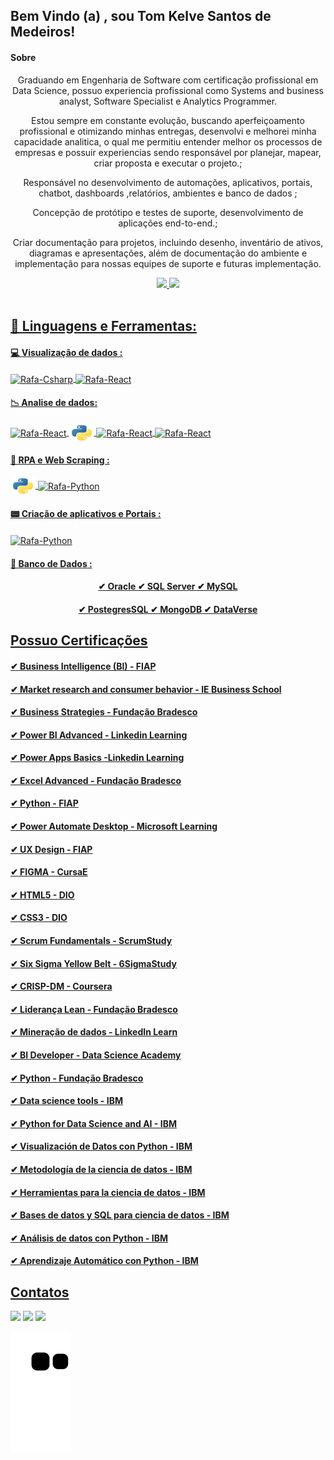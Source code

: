 ## Bem Vindo (a) , sou Tom Kelve Santos de Medeiros!
#### Sobre
<p align="center">Graduando em Engenharia de Software com certificação profissional em Data Science, possuo experiencia profissional como Systems and business analyst, Software Specialist e Analytics Programmer.</p>

<p align="center"> Estou sempre em constante evolução, buscando aperfeiçoamento profissional e otimizando minhas entregas, desenvolvi e melhorei minha capacidade analitica, o qual me permitiu entender melhor os processos de empresas e possuir experiencias sendo responsável por planejar, mapear, criar proposta e executar o projeto.; 
<p align="center">Responsável no desenvolvimento de automações, aplicativos, portais, chatbot, dashboards ,relatórios, ambientes e banco de dados ;  </p>
<p align="center">Concepção de protótipo e testes de suporte, desenvolvimento de aplicações end-to-end.; </p>
<p align="center">Criar documentação para projetos, incluindo desenho, inventário de ativos, diagramas e apresentações, além de documentação do ambiente e implementação para nossas equipes de suporte e futuras implementação. </p>



<div align="center">
  <a href="https://github.com/TmKelve">
  <img height="180em" src="https://github-readme-stats.vercel.app/api?username=TomKelve&show_icons=true&theme=dark&include_all_commits=true&count_private=true"/>
  <img height="180em" src="https://github-readme-stats.vercel.app/api/top-langs/?username=TomKelve&layout=compact&langs_count=7&theme=dark"/>
</div>
<div style="display: inline_block"><br>

## 🚀 **Linguagens e Ferramentas:**
####  💻 Visualização de dados :
  <div <img align="center" alt="Rafa-React" height="30" width="50" src="https://raw.githubusercontent.com/devicons/devicon/master/icons/react/react-original.svg"> </div>
 
  <img align="center" alt="Rafa-Csharp" height="30" width="100" src="https://img.shields.io/badge/PowerBI-F2C811?style=for-the-badge&logo=Power%20BI&logoColor=white">
  <img align="center" alt="Rafa-React" height="30" width="100" src="https://img.shields.io/badge/Tableau-E97627?style=for-the-badge&logo=Tableau&logoColor=white"> 

####  📉 Analise de dados:
   <img align="center" alt="Rafa-React" height="30" width="50" src="https://img.shields.io/badge/R-276DC3?style=for-the-badge&logo=r&logoColor=white"> 
   <img align="center" alt="Rafa-Python" height="30" width="40" src="https://raw.githubusercontent.com/devicons/devicon/master/icons/python/python-original.svg">
   <img align="center" alt="Rafa-React" height="30" width="100" src="https://img.shields.io/badge/Pandas-2C2D72?style=for-the-badge&logo=pandas&logoColor=white">
   <img align="center" alt="Rafa-React" height="30" width="100" src="https://img.shields.io/badge/Numpy-777BB4?style=for-the-badge&logo=numpy&logoColor=white">

####  🤖 RPA e Web Scraping :
   <img align="center" alt="Rafa-Python" height="30" width="40" src="https://raw.githubusercontent.com/devicons/devicon/master/icons/python/python-original.svg">
   <img align="center" alt="Rafa-Python" height="30" width="30" src="https://img.icons8.com/officexs/452/microsoft-power-automate-2020.png">

####  📟 Criação de aplicativos e Portais : 
   <img align="center" alt="Rafa-Python" height="30" width="30" src="https://img.icons8.com/office/344/microsoft-power-apps.png">
 
####  🎲 Banco de Dados : 
  #### <p align="center"> ✔ Oracle ✔ SQL Server ✔ MySQL </p>
#### <p align="center"> ✔ PostegresSQL ✔ MongoDB ✔ DataVerse </p>

## Possuo Certificações
#### ✔ Business Intelligence (BI) - FIAP
#### ✔ Market research and consumer behavior - IE Business School
#### ✔ Business Strategies - Fundação Bradesco
#### ✔ Power BI Advanced - Linkedin Learning
#### ✔ Power Apps Basics -Linkedin Learning
#### ✔ Excel Advanced - Fundação Bradesco
#### ✔ Python - FIAP
#### ✔ Power Automate Desktop - Microsoft Learning
#### ✔ UX Design - FIAP 
#### ✔ FIGMA - CursaE
#### ✔ HTML5 - DIO
#### ✔ CSS3 - DIO
#### ✔ Scrum Fundamentals - ScrumStudy
#### ✔ Six Sigma Yellow Belt - 6SigmaStudy
#### ✔ CRISP-DM - Coursera
#### ✔ Liderança Lean - Fundação Bradesco
#### ✔ Mineração de dados - LinkedIn Learn
#### ✔ BI Developer - Data Science Academy
#### ✔ Python - Fundação Bradesco
#### ✔ Data science tools - IBM
#### ✔ Python for Data Science and AI - IBM
#### ✔ Visualización de Datos con Python - IBM
#### ✔ Metodología de la ciencia de datos - IBM
#### ✔ Herramientas para la ciencia de datos - IBM
#### ✔ Bases de datos y SQL para ciencia de datos - IBM
#### ✔ Análisis de datos con Python - IBM
#### ✔ Aprendizaje Automático con Python - IBM
  
</div>

<div> 

 ## Contatos
 
 <a href="https://discord.gg/wagxzStdcR" target="_blank"><img src="https://img.shields.io/badge/Discord-7289DA?style=for-the-badge&logo=discord&logoColor=white" target="_blank"></a> 
  <a href = "mailto:tomkelve2019@gmail.com"><img src="https://img.shields.io/badge/-Gmail-%23333?style=for-the-badge&logo=gmail&logoColor=white" target="_blank"></a>
  <a href="https://www.linkedin.com/in/tom-kelve/" target="_blank"><img src="https://img.shields.io/badge/-LinkedIn-%230077B5?style=for-the-badge&logo=linkedin&logoColor=white" target="_blank"></a> 
 
  ![Snake animation](https://github.com/rafaballerini/rafaballerini/blob/output/github-contribution-grid-snake.svg)
 
</div>
